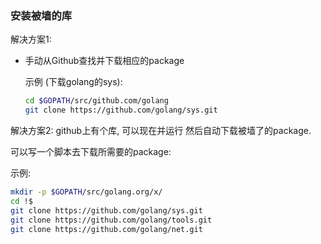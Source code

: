 ### 安装被墙的库

解决方案1:

- 手动从Github查找并下载相应的package

  示例 (下载golang的sys):

  ```bash
  cd $GOPATH/src/github.com/golang
  git clone https://github.com/golang/sys.git
  ```

解决方案2: github上有个库,  可以现在并运行 然后自动下载被墙了的package.

可以写一个脚本去下载所需要的package:

示例:

```bash
mkdir -p $GOPATH/src/golang.org/x/
cd !$
git clone https://github.com/golang/sys.git
git clone https://github.com/golang/tools.git
git clone https://github.com/golang/net.git
```

